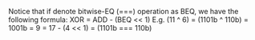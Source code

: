 Notice that if denote bitwise-EQ (===) operation as BEQ, we have the following formula:
XOR = ADD - (BEQ << 1)
E.g. (11 ^ 6) = (1101b ^ 110b) = 1001b = 9 = 17 - (4 << 1) = (1101b === 110b)
